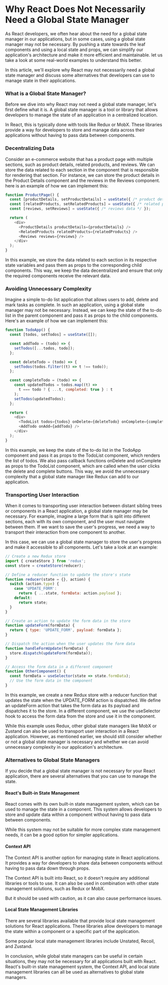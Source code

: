 # Why React Does Not Necessarily Need a Global State Manager

As React developers, we often hear about the need for a global state manager in our applications, but in some cases, using a global state manager may not be necessary. By pushing a state towards the leaf components and using a local state and props, we can simplify our application's architecture and make it more efficient and maintainable. let us take a look at some real-world examples to understand this better.

In this article, we'll explore why React may not necessarily need a global state manager and discuss some alternatives that developers can use to manage state in their applications.

### **What is a Global State Manager?**

Before we dive into why React may not need a global state manager, let's first define what it is. A global state manager is a tool or library that allows developers to manage the state of an application in a centralized location.

In React, this is typically done with tools like Redux or MobX. These libraries provide a way for developers to store and manage data across their applications without having to pass data between components.

### Decentralizing Data

Consider an e-commerce website that has a product page with multiple sections, such as product details, related products, and reviews. We can store the data related to each section in the component that is responsible for rendering that section. For instance, we can store the product details in the Product Details component and the reviews in the Reviews component. here is an example of how we can implement this:

```javascript
function ProductPage() {
  const [productDetails, setProductDetails] = useState({ /* product details data */ });
  const [relatedProducts, setRelatedProducts] = useState({ /* related products data */ });
  const [reviews, setReviews] = useState({ /* reviews data */ });

  return (
    <div>
      <ProductDetails productDetails={productDetails} />
      <RelatedProducts relatedProducts={relatedProducts} />
      <Reviews reviews={reviews} />
    </div>
  );
}
```

In this example, we store the data related to each section in its respective state variables and pass them as props to the corresponding child components. This way, we keep the data decentralized and ensure that only the required components receive the relevant data.

### **Avoiding Unnecessary Complexity**

Imagine a simple to-do list application that allows users to add, delete and mark tasks as complete. In such an application, using a global state manager may not be necessary. Instead, we can keep the state of the to-do list in the parent component and pass it as props to the child components. Here's an example of how we can implement this:

```javascript
function TodoApp() {
  const [todos, setTodos] = useState([]);

  const addTodo = (todo) => {
    setTodos([...todos, todo]);
  };

  const deleteTodo = (todo) => {
    setTodos(todos.filter((t) => t !== todo));
  };

  const completeTodo = (todo) => {
    const updatedTodos = todos.map((t) =>
      t === todo ? { ...t, completed: true } : t
    );
    setTodos(updatedTodos);
  };

  return (
    <div>
      <TodoList todos={todos} onDelete={deleteTodo} onComplete={completeTodo} />
      <AddTodo onAdd={addTodo} />
    </div>
  );
}
```

In this example, we keep the state of the to-do list in the TodoApp component and pass it as props to the TodoList component, which renders the list of todos. We also pass callback functions onDelete and onComplete as props to the TodoList component, which are called when the user clicks the delete and complete buttons. This way, we avoid the unnecessary complexity that a global state manager like Redux can add to our application.

### Transporting User Interaction

When it comes to transporting user interaction between distant sibling trees or components in a React application, a global state manager may be necessary. For example, imagine a large form that is split into different sections, each with its own component, and the user must navigate between them. If we want to save the user's progress, we need a way to transport their interaction from one component to another.

In this case, we can use a global state manager to store the user's progress and make it accessible to all components. Let's take a look at an example:

```javascript
// Create a new Redux store
import { createStore } from 'redux';
const store = createStore(reducer);

// Define a reducer function to update the store's state
function reducer(state = {}, action) {
  switch (action.type) {
    case 'UPDATE_FORM':
      return { ...state, formData: action.payload };
    default:
      return state;
  }
}

// Create an action to update the form data in the store
function updateForm(formData) {
  return { type: 'UPDATE_FORM', payload: formData };
}

// Dispatch the action when the user updates the form data
function handleFormUpdate(formData) {
  store.dispatch(updateForm(formData));
}

// Access the form data in a different component
function OtherComponent() {
  const formData = useSelector(state => state.formData);
  // Use the form data in the component
}
```

In this example, we create a new Redux store with a reducer function that updates the state when the UPDATE\_FORM action is dispatched. We define an updateForm action that takes the form data as its payload and dispatches it to the store. In a different component, we use the useSelector hook to access the form data from the store and use it in the component.

While this example uses Redux, other global state managers like MobX or Zustand can also be used to transport user interaction in a React application. However, as mentioned earlier, we should still consider whether or not a global state manager is necessary and whether we can avoid unnecessary complexity in our application's architecture.

### **Alternatives to Global State Managers**

If you decide that a global state manager is not necessary for your React application, there are several alternatives that you can use to manage the state.

#### React's Built-in State Management

React comes with its own built-in state management system, which can be used to manage the state in a component. This system allows developers to store and update data within a component without having to pass data between components.

While this system may not be suitable for more complex state management needs, it can be a good option for simpler applications.

#### Context API

The Context API is another option for managing state in React applications. It provides a way for developers to share data between components without having to pass data down through props.

The Context API is built into React, so it doesn't require any additional libraries or tools to use. It can also be used in combination with other state management solutions, such as Redux or MobX.

But it should be used with caution, as it can also cause performance issues.

#### Local State Management Libraries

There are several libraries available that provide local state management solutions for React applications. These libraries allow developers to manage the state within a component or a specific part of the application.

Some popular local state management libraries include Unstated, Recoil, and Zustand.

In conclusion, while global state managers can be useful in certain situations, they may not be necessary for all applications built with React. React's built-in state management system, the Context API, and local state management libraries can all be used as alternatives to global state managers.